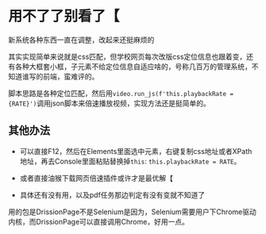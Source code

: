 # 用不了了别看了【
新系统各种东西一直在调整，改起来还挺麻烦的

其实实现简单来说就是css匹配，但学校网页每次改版css定位信息也跟着变，还有各种大框套小框，子元素不给定位信息自适应啥的，号称几百万的管理系统，不知道谁写的前端，蛮难评的。

脚本思路是各种定位匹配，然后用`video.run_js(f'this.playbackRate = {RATE}')`调用json脚本来倍速播放视频，实现方法还是挺简单的。

## 其他办法
+ 可以直接F12，然后在Elements里面选中元素，右键复制css地址或者XPath地址，再去Console里面粘贴替换掉`this`: `this.playbackRate = RATE`。

+ 或者直接油猴下载网页倍速插件或许才是最优解【

+ 具体还有没有用，以及pdf任务那边判定有没有变就不知道了

用的包是DrissionPage不是Selenium是因为，Selenium需要用户下Chrome驱动内核，而DrissionPage可以直接调用Chrome，好用一点。
